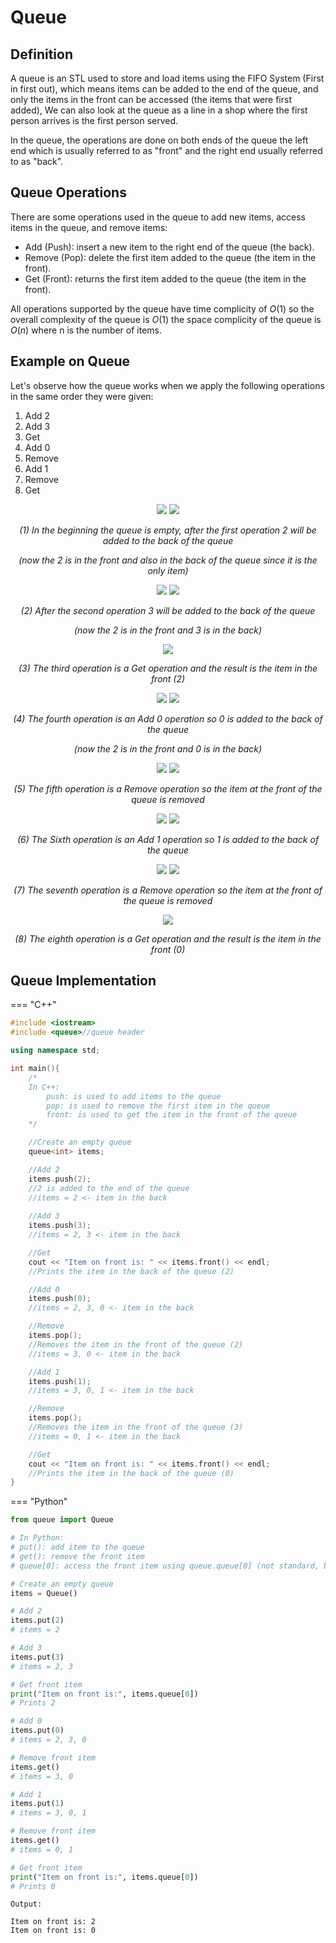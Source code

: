 # Queue

## Definition

A queue is an STL used to store and load items using the FIFO System (First in first out), which means items can be added to the end of the queue, and only the items in the front can be accessed (the items that were first added), We can also look at the queue as a line in a shop where the first person arrives is the first person served.

In the queue, the operations are done on both ends of the queue the left end which is usually referred to as "front" and the right end usually referred to as "back".

## Queue Operations

There are some operations used in the queue to add new items, access items in the queue, and remove items:
* Add (Push): insert a new item to the right end of the queue (the back).
* Remove (Pop): delete the first item added to the queue (the item in the front).
* Get (Front): returns the first item added to the queue (the item in the front).

All operations supported by the queue have time complicity of $O(1)$ so the overall complexity of the queue is $O(1)$ the space complicity of the queue is $O(n)$ where n is the number of items.

## Example on Queue
Let's observe how the queue works when we apply the following operations in the same order they were given:

1. Add 2
2. Add 3
3. Get
4. Add 0
5. Remove
6. Add 1
7. Remove
8. Get

<div align="center">
    <img src="images/example_1_1.png">
    <img src="images/example_1_2.png">
    <p><em>(1) In the beginning the queue  is empty, after the first operation 2 will be added to the back of the queue</em></p>
    <p><em>(now the 2 is in the front and also in the back of the queue since it is the only item)</em></p>
</div>

<div align="center">
    <img src="images/example_2_1.png">
    <img src="images/example_2_2.png">
<p><em>(2) After the second operation 3 will be added to the back of the queue</em></p>
    <p><em>(now the 2 is in the front and 3 is in the back)</em></p></div>

<div align="center">
    <img src="images/example_3_1.png">
    <p><em>(3) The third operation is a Get operation and the result is the item in the front (2)</em></p>
</div>

<div align="center">
    <img src="images/example_4_1.png">
    <img src="images/example_4_2.png">
    <p><em>(4) The fourth operation is an Add 0 operation so 0 is added to the back of the queue</em></p>
    <p><em>
    (now the 2 is in the front and 0 is in the back)
    </em></p>
</div>

<div align="center">
    <img src="images/example_5_1.png">
    <img src="images/example_5_2.png">
    <p><em>(5) The fifth operation is a Remove operation so the item at the front of the queue is removed</em></p>
</div>

<div align="center">
    <img src="images/example_6_1.png">
    <img src="images/example_6_2.png">
    <p><em>(6) The Sixth operation is an Add 1 operation so 1 is added to the back of the queue</em></p>
</div>

<div align="center">
    <img src="images/example_7_1.png">
    <img src="images/example_7_2.png">
    <p><em>(7) The seventh operation is a Remove operation so the item at the front of the queue is removed</em></p>
</div>

<div align="center">
    <img src="images/example_8_1.png">
    <p><em>(8) The eighth operation is a Get operation and the result is the item in the front (0)</em></p>
</div>

## Queue Implementation

=== "C++"
```cpp
#include <iostream>
#include <queue>//queue header

using namespace std;

int main(){
    /*
    In C++:
        push: is used to add items to the queue
        pop: is used to remove the first item in the queue
        front: is used to get the item in the front of the queue
    */

    //Create an empty queue
    queue<int> items;

    //Add 2
    items.push(2);
    //2 is added to the end of the queue 
    //items = 2 <- item in the back
        
    //Add 3
    items.push(3);
    //items = 2, 3 <- item in the back

    //Get
    cout << "Item on front is: " << items.front() << endl;
    //Prints the item in the back of the queue (2)

    //Add 0
    items.push(0);
    //items = 2, 3, 0 <- item in the back

    //Remove
    items.pop();
    //Removes the item in the front of the queue (2)
    //items = 3, 0 <- item in the back

    //Add 1
    items.push(1);
    //items = 3, 0, 1 <- item in the back

    //Remove
    items.pop();
    //Removes the item in the front of the queue (3)
    //items = 0, 1 <- item in the back

    //Get
    cout << "Item on front is: " << items.front() << endl;
    //Prints the item in the back of the queue (0)
}
```
=== "Python"
```python
from queue import Queue

# In Python:
# put(): add item to the queue
# get(): remove the front item
# queue[0]: access the front item using queue.queue[0] (not standard, but works for Queue)

# Create an empty queue
items = Queue()

# Add 2
items.put(2)
# items = 2

# Add 3
items.put(3)
# items = 2, 3

# Get front item
print("Item on front is:", items.queue[0])
# Prints 2

# Add 0
items.put(0)
# items = 2, 3, 0

# Remove front item
items.get()
# items = 3, 0

# Add 1
items.put(1)
# items = 3, 0, 1

# Remove front item
items.get()
# items = 0, 1

# Get front item
print("Item on front is:", items.queue[0])
# Prints 0
```

```plaintext
Output:

Item on front is: 2
Item on front is: 0
```